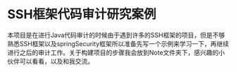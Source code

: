 # SSH框架代码审计研究案例

本项目是在进行Java代码审计的时候由于遇到许多的SSH框架的项目，但是不够熟悉SSH框架以及springSecurity框架所以准备先写一个示例来学习一下，再继续进行之后的审计工作。关于构建项目的步骤我会放到Note文件夹下，感兴趣的小伙伴可以看看，以及和我交流。
